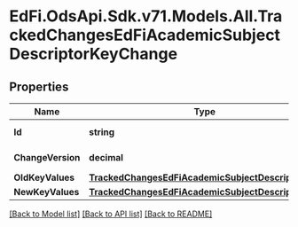 # EdFi.OdsApi.Sdk.v71.Models.All.TrackedChangesEdFiAcademicSubjectDescriptorKeyChange

## Properties

Name | Type | Description | Notes
------------ | ------------- | ------------- | -------------
**Id** | **string** | Resource identifier | [optional] 
**ChangeVersion** | **decimal** | Change version | [optional] 
**OldKeyValues** | [**TrackedChangesEdFiAcademicSubjectDescriptorKey**](TrackedChangesEdFiAcademicSubjectDescriptorKey.md) |  | [optional] 
**NewKeyValues** | [**TrackedChangesEdFiAcademicSubjectDescriptorKey**](TrackedChangesEdFiAcademicSubjectDescriptorKey.md) |  | [optional] 

[[Back to Model list]](../README.md#documentation-for-models) [[Back to API list]](../README.md#documentation-for-api-endpoints) [[Back to README]](../README.md)

